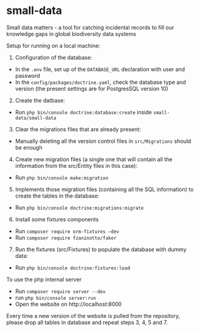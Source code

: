 # small-data
Small data matters - a tool for catching incidental records to fill our knowledge gaps in global biodiversity data systems


Setup for running on a local machine:

1. Configuration of the database:
  - In the `.env` file, set up of the `DATABASE_URL` declaration with user and password
  - In the `config/packages/doctrine.yaml`, check the database type and version (the present settings are for PostgresSQL version 10)

2. Create the datbase: 
  - Run `php bin/console doctrine:database:create` inside `small-data/small-data`

3. Clear the migrations files that are already present:
  - Manually deleting all the version control files in `src/Migrations` should be enough

4. Create new migration files (a single one that will contain all the information from the src/Entity files in this case):
  - Run `php bin/console make:migration`

5. Implements those migration files (containing all the SQL information) to create the tables in the database:
  - Run `php bin/console doctrine:migrations:migrate`
	
6. Install some fixtures components
  - Run `composer require orm-fixtures –dev`
  - Run `composer require fzaninotto/faker`

7. Run the fixtures (src/Fixtures) to populate the database with dummy data:
  - Run `php bin/console doctrine:fixtures:load`
	
To use the php internal server
  - Run `composer require server --dev`
  - run `php bin/console server:run`
  - Open the website on http://localhost:8000
	
Every time a new version of the website is pulled from the repository, please drop all tables in database and repeat steps 3, 4, 5 and 7.
